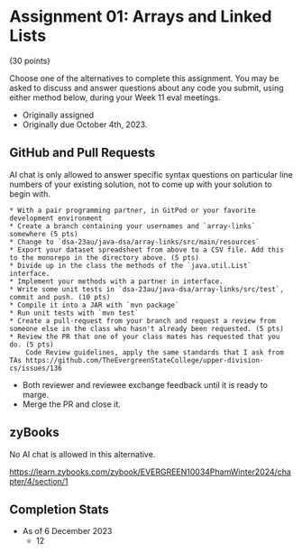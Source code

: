 # Assignment 01: Arrays and Linked Lists

(30 points)

Choose one of the alternatives to complete this assignment. You may be asked to discuss and answer questions about any code you submit, using either method below, during your Week 11 eval meetings.

* Originally assigned 
* Originally due October 4th, 2023.

## GitHub and Pull Requests

AI chat is only allowed to answer specific syntax questions on particular line numbers of your existing solution, not to come up with your solution to begin with.

    * With a pair programming partner, in GitPod or your favorite development environment
    * Create a branch containing your usernames and `array-links` somewhere (5 pts)
    * Change to `dsa-23au/java-dsa/array-links/src/main/resources` 
    * Export your dataset spreadsheet from above to a CSV file. Add this to the monorepo in the directory above. (5 pts)
    * Divide up in the class the methods of the `java.util.List` interface.
    * Implement your methods with a partner in interface.
    * Write some unit tests in `dsa-23au/java-dsa/array-links/src/test`, commit and push. (10 pts)
    * Compile it into a JAR with `mvn package`
    * Run unit tests with `mvn test`
    * Create a pull-request from your branch and request a review from someone else in the class who hasn't already been requested. (5 pts)
    * Review the PR that one of your class mates has requested that you do. (5 pts)
        Code Review guidelines, apply the same standards that I ask from TAs https://github.com/TheEvergreenStateCollege/upper-division-cs/issues/136 

* Both reviewer and reviewee exchange feedback until it is ready to marge.
* Merge the PR and close it.

## zyBooks

No AI chat is allowed in this alternative.

https://learn.zybooks.com/zybook/EVERGREEN10034PhamWinter2024/chapter/4/section/1

## Completion Stats

* As of 6 December 2023
  * 12 

